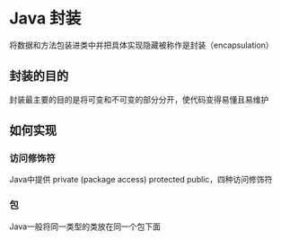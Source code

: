 # Java 封装

将数据和方法包装进类中并把具体实现隐藏被称作是封装（encapsulation）

## 封装的目的

封装最主要的目的是将可变和不可变的部分分开，使代码变得易懂且易维护

## 如何实现

### 访问修饰符

Java中提供 private (package access) protected public，四种访问修饰符

### 包

Java一般将同一类型的类放在同一个包下面

